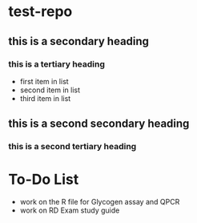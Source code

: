 # test-repo
## this is a secondary heading
### this is a tertiary heading
* first item in list 
* second item in list
* third item in list
## this is a second secondary heading
### this is a second tertiary heading
# To-Do List
* work on the R file for Glycogen assay and QPCR
* work on RD Exam study guide

